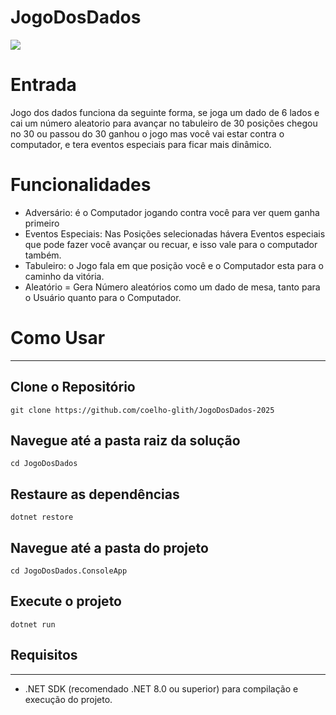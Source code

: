 # JogoDosDados

![](https://i.imgur.com/6lyDOr5.gif)

# Entrada

Jogo dos dados funciona da seguinte forma, se joga um dado de 6 lados e cai um número aleatorio para avançar no tabuleiro de 30 posições chegou no 30 ou passou do 30 ganhou o jogo
mas você vai estar contra o computador, e tera eventos especiais para ficar mais dinâmico.

# Funcionalidades

- Adversário: é o Computador jogando contra você para ver quem ganha primeiro
- Eventos Especiais: Nas Posições selecionadas hávera Eventos especiais que pode fazer você avançar ou recuar, e isso vale para o computador também.
- Tabuleiro: o Jogo fala em que posição você e o Computador esta para o caminho da vitória.
- Aleatório = Gera Número aleatórios como um dado de mesa, tanto para o Usuário quanto para o Computador.
  
# Como Usar

---
## Clone o Repositório
```
git clone https://github.com/coelho-glith/JogoDosDados-2025
```
## Navegue até a pasta raiz da solução
```
cd JogoDosDados
```
## Restaure as dependências
```
dotnet restore
```
## Navegue até a pasta do projeto
```
cd JogoDosDados.ConsoleApp
```
## Execute o projeto
```
dotnet run
```

## Requisitos
---
- .NET SDK (recomendado .NET 8.0 ou superior) para compilação e execução do projeto.
